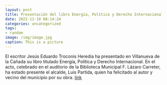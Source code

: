 ```yaml
---
layout: post
title: Presentación del libro Energía, Política y Derecho Internacional
date: 2022-11-18 08:14:24
categories: uncategorized
tags:
- random
image: /img/image.jpg
caption: This is a picture
---
```

El escritor Jesús Eduardo Troconis Heredia ha presentado en Villanueva de la Cañada su libro titulado Energía, Política y Derecho Internacional. En el acto, celebrado en el auditorio de la Biblioteca Municipal F. Lázaro Carreter, ha estado presente el alcalde, Luis Partida, quien ha felicitado al autor y vecino del municipio por su obra.   [link](https://www.ayto-villacanada.es/noticias/presentacion-del-libro-energia-politica-y-derecho-internacional/)
